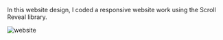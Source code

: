 In this website design, I coded a responsive website work using the Scroll Reveal library.


![website](https://github.com/sevdenurs/scrollreveal-website/assets/119888860/8e8e4788-2ad2-490f-b974-35af3a7d5ca7)

